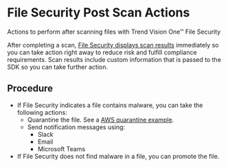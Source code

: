 # File Security Post Scan Actions

Actions to perform after scanning files with Trend Vision One™ File Security

After completing a scan, [File Security displays scan results](https://docs.trendmicro.com/en-us/documentation/article/trend-vision-one-fs-cli#supported_targets) immediately so you can take action right away to reduce risk and fulfill compliance requirements. Scan results include custom information that is passed to the SDK so you can take further action.

## Procedure

- If File Security indicates a file contains malware, you can take the following actions:
  - Quarantine the file. See a [AWS quarantine example](https://github.com/trendmicro/tm-v1-fs-python-sdk/blob/main/examples/aws_quarantine.py).
  - Send notification messages using:
    - Slack
    - Email
    - Microsoft Teams
- If File Security does not find malware in a file, you can promote the file.
